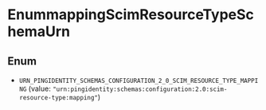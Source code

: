 

# EnummappingScimResourceTypeSchemaUrn

## Enum


* `URN_PINGIDENTITY_SCHEMAS_CONFIGURATION_2_0_SCIM_RESOURCE_TYPE_MAPPING` (value: `"urn:pingidentity:schemas:configuration:2.0:scim-resource-type:mapping"`)



